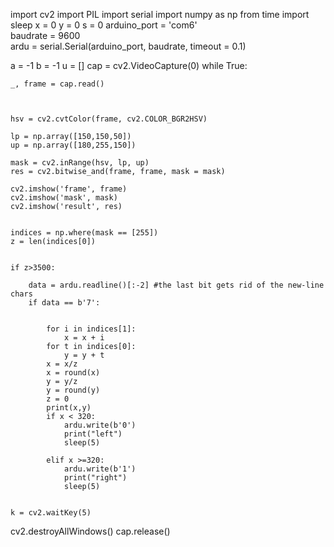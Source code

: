 import cv2
import PIL
import serial
import numpy as np
from time import sleep
x = 0
y = 0
s = 0
arduino_port = 'com6'                    
baudrate = 9600                            
ardu = serial.Serial(arduino_port, baudrate, timeout = 0.1)

a = -1
b = -1
u = []
cap = cv2.VideoCapture(0)
while True:

    _, frame = cap.read()
    
    
    
    hsv = cv2.cvtColor(frame, cv2.COLOR_BGR2HSV)
    
    lp = np.array([150,150,50])
    up = np.array([180,255,150])
        
    mask = cv2.inRange(hsv, lp, up)
    res = cv2.bitwise_and(frame, frame, mask = mask)
    
    cv2.imshow('frame', frame)
    cv2.imshow('mask', mask)
    cv2.imshow('result', res)
    

    indices = np.where(mask == [255])
    z = len(indices[0])

    
    if z>3500:
        
        data = ardu.readline()[:-2] #the last bit gets rid of the new-line chars
        if data == b'7':
            
        
            for i in indices[1]:
                x = x + i
            for t in indices[0]:
                y = y + t
            x = x/z
            x = round(x)
            y = y/z
            y = round(y)
            z = 0
            print(x,y)
            if x < 320:
                ardu.write(b'0')
                print("left")
                sleep(5)
            
            elif x >=320:
                ardu.write(b'1')
                print("right")
                sleep(5)
            
    
    k = cv2.waitKey(5)
    
    
cv2.destroyAllWindows()
cap.release()
